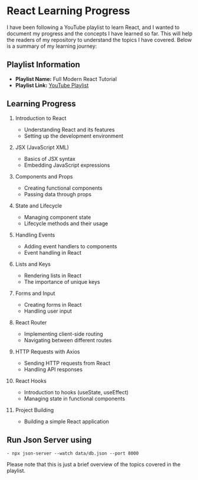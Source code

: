 # React Learning Progress

I have been following a YouTube playlist to learn React, and I wanted to document my progress and the concepts I have learned so far. This will help the readers of my repository to understand the topics I have covered. Below is a summary of my learning journey:

## Playlist Information

- **Playlist Name:** Full Modern React Tutorial
- **Playlist Link:** [YouTube Playlist](https://www.youtube.com/playlist?list=PL4cUxeGkcC9gZD-Tvwfod2gaISzfRiP9d)

## Learning Progress

1. Introduction to React
   - Understanding React and its features
   - Setting up the development environment

2. JSX (JavaScript XML)
   - Basics of JSX syntax
   - Embedding JavaScript expressions

3. Components and Props
   - Creating functional components
   - Passing data through props

4. State and Lifecycle
   - Managing component state
   - Lifecycle methods and their usage

5. Handling Events
   - Adding event handlers to components
   - Event handling in React

6. Lists and Keys
   - Rendering lists in React
   - The importance of unique keys

7. Forms and Input
   - Creating forms in React
   - Handling user input

8. React Router
   - Implementing client-side routing
   - Navigating between different routes

9. HTTP Requests with Axios
   - Sending HTTP requests from React
   - Handling API responses

10. React Hooks
    - Introduction to hooks (useState, useEffect)
    - Managing state in functional components


11. Project Building
    - Building a simple React application
## Run Json Server using
    - npx json-server --watch data/db.json --port 8000

Please note that this is just a brief overview of the topics covered in the playlist. 
